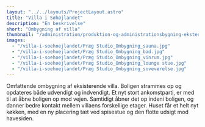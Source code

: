 ```yaml
---
layout: "../../layouts/ProjectLayout.astro"
title: "Villa i Søhøjlandet"
description: "En beskrivelse"
short: "Ombygning af villa"
thumbnail: "/administration/produktion-og-administrationsbygning-eksterioer.jpg"
images:
  - "/villa-i-soehoejlandet/Præg Studio_Ombygning_sauna.jpg"
  - "/villa-i-soehoejlandet/Præg Studio_Ombygning_bad.jpg"
  - "/villa-i-soehoejlandet/Præg Studio_Ombygning_vinrum.jpg"
  - "/villa-i-soehoejlandet/Præg Studio_Ombygning_lounge stue.jpg"
  - "/villa-i-soehoejlandet/Præg Studio_Ombygning_soveværelse.jpg"
---
```


Omfattende ombygning af eksisterende villa. Boligen strammes op og opdateres både udvendigt og indvendigt. Et nyt stort ankomstparti, er med til at åbne boligen op mod vejen. Samtidigt åbner det op indeni boligen, og danner bedre kontakt mellem villaens forskellige etager. Huset får et helt nyt køkken, med en ny placering tæt ved spisestue og den flotte udsigt mod havesiden.
